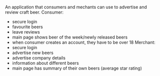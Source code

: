 An application that consumers and mechants can use to advertise and review craft beer.
Consumer:
- secure login
- favourite beers
- leave reviews
- main page shows beer of the week/newly released beers
- when consumer creates an account, they have to be over 18
Merchant:
- secure login
- advertise new beers
- advertise company details
- information about different beers
- main page has summary of their own beers (average star rating)
